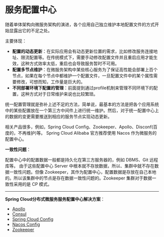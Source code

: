 # 服务配置中心

随着单体架构向微服务架构的演进，各个应用自己独立维护本地配置文件的方式开始显露出它的不足之处。

主要体现：

- **配置的动态更新**：在实际应用会有动态更新位置的需求，比如修改服务连接地址、限流配置等。在传统模式下，需要手动修改配置文件并且重启应用才能生效，这种方式效率太低，重启也会导致服务暂时不可用。
- **配置多节点维护**：在微服务架构中某些核心服务为了保证高性能会部署上百个节点，如果在每个节点中都维护一个配置文件，一旦配置文件中的某个属性需要修改，可想而知，工作量是巨大的。
- **不同部署环境下配置的管理**：前面提到通过profile机制来管理不同环境下的配置，这种方式对于日常维护来说也比较繁琐。

统一配置管理就是弥补上述不足的方法，简单说，最基本的方法是把各个应用系统中的某些配置放在一个第三方中间件上进行统一维护。然后，对于统一配置中心上的数据的变更需要推送到相应的服务节点实现动态更新。

相关产品很多，例如，Spring Cloud Config、Zookeeper、Apollo、Disconf(百度的，不再维护)等。 Spring Cloud Alibaba 官方推荐使用 Nacos 作为微服务的配置中心。

**一致性问题**：

配置中心中的配置数据一般都是持久化在第三方服务器的，例如 DBMS、Git 远程库等。 由于这些配置中心 Server 中根本就不存放数据，所以、集群中就不存在数据一致性问题。但像 Zookeeper，其作为配置中心，配置数据是存放在自己本地的。所以该集群中的节点是存在数据一致性问题的。Zookeeper 集群对于数据一致性采用的是 CP 模式。 

****

**Spring Cloud分布式微服务服务配置中心解决方案**：

- [Apollo](../../Apollo/README.md)
- [Consul](../../Consul/Config/README.md)
- [Spring Cloud Config](../../SpringCloud/Config/README.md)
- [Nacos Config](../../SpringCloudAlibaba/Nacos/Config/README.md)
- [Zookeeper](../../Zookeeper/Config/README.md)

